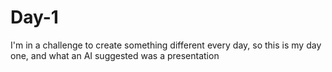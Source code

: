 # Day-1
I'm in a challenge to create something different every day, so this is my day one, and what an AI suggested was a presentation
